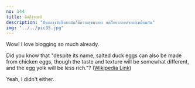 ```yaml
---
no: 144
title: คิดถึงจะแย่
description: "ฝันกลางวันถึงเธอมันก็มีความสุขมากนะ แต่ก็อยากกอดจะแย่เหมือนกัน"
img: "../../pic35.jpg"
---
```


Wow! I love blogging so much already.

Did you know that "despite its name, salted duck eggs can also be made from
chicken eggs, though the taste and texture will be somewhat different, and the
egg yolk will be less rich."?
([Wikipedia Link](https://en.wikipedia.org/wiki/Salted_duck_egg))

Yeah, I didn't either.
